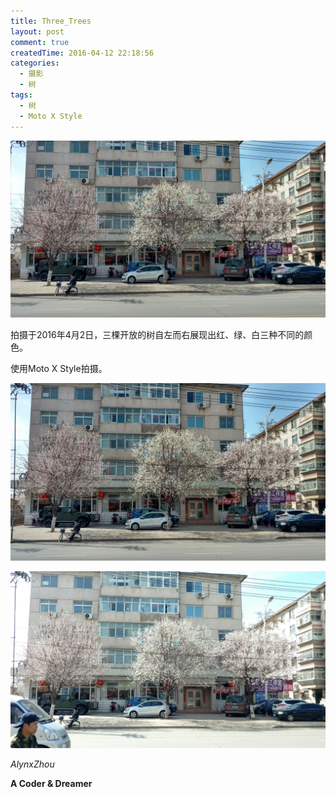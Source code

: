 ```yaml
---
title: Three_Trees
layout: post
comment: true
createdTime: 2016-04-12 22:18:56
categories:
  - 摄影
  - 树
tags:
  - 树
  - Moto X Style
---
```

![Three-Trees_1.jpg](Three-Trees_1.jpg)

拍摄于2016年4月2日，三棵开放的树自左而右展现出红、绿、白三种不同的颜色。

使用Moto X Style拍摄。

<!--more-->

![Three-Trees_2.jpg](Three-Trees_2.jpg)

![Three-Trees_3.jpg](Three-Trees_3.jpg)

*AlynxZhou*

**A Coder & Dreamer**
